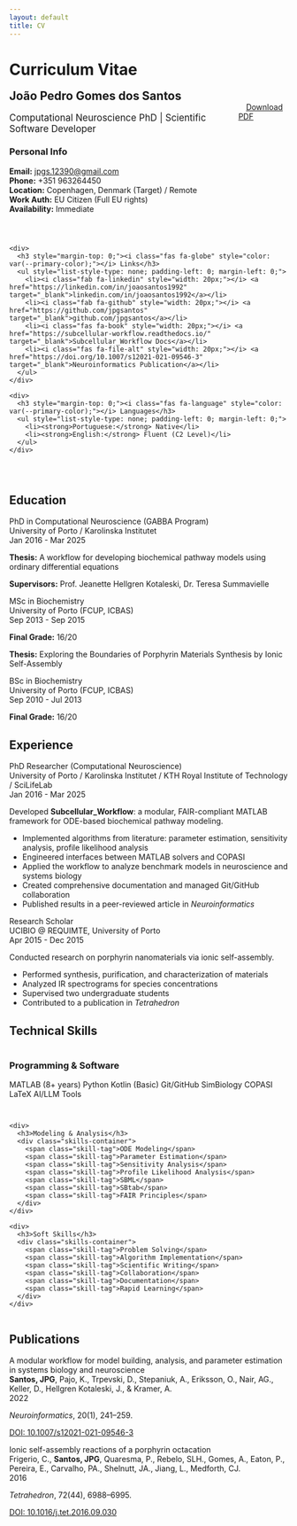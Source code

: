 ```yaml
---
layout: default
title: CV
---
```


# Curriculum Vitae

<div class="project-card" style="position: relative; overflow: hidden;">
  <div style="position: absolute; top: -60px; right: -60px; width: 120px; height: 120px; background-color: var(--primary-color); transform: rotate(45deg);"></div>
  
  <div style="display: flex; justify-content: space-between; align-items: center; margin-bottom: 1.5em; position: relative; z-index: 1;">
    <div>
      <h2 style="margin-top: 0; margin-bottom: 0.2em;">João Pedro Gomes dos Santos</h2>
      <p style="font-size: 1.2em; color: var(--text-light); margin-bottom: 0;">Computational Neuroscience PhD | Scientific Software Developer</p>
    </div>
    <div>
      <a href="{{ '/assets/PDFs/Joao_Pedro_Santos_CV.pdf' | relative_url }}" class="button" style="margin-left: 1em;"><i class="fas fa-download"></i> Download PDF</a>
    </div>
  </div>
  
  <div style="display: grid; grid-template-columns: repeat(auto-fit, minmax(250px, 1fr)); gap: 2em; margin-bottom: 2em;">
    <div>
      <h3 style="margin-top: 0;"><i class="fas fa-user" style="color: var(--primary-color);"></i> Personal Info</h3>
      <ul style="list-style-type: none; padding-left: 0; margin-left: 0;">
        <li><strong>Email:</strong> <a href="mailto:jpgs.12390@gmail.com">jpgs.12390@gmail.com</a></li>
        <li><strong>Phone:</strong> +351 963264450</li>
        <li><strong>Location:</strong> Copenhagen, Denmark (Target) / Remote</li>
        <li><strong>Work Auth:</strong> EU Citizen (Full EU rights)</li>
        <li><strong>Availability:</strong> Immediate</li>
      </ul>
    </div>
    
    <div>
      <h3 style="margin-top: 0;"><i class="fas fa-globe" style="color: var(--primary-color);"></i> Links</h3>
      <ul style="list-style-type: none; padding-left: 0; margin-left: 0;">
        <li><i class="fab fa-linkedin" style="width: 20px;"></i> <a href="https://linkedin.com/in/joaosantos1992" target="_blank">linkedin.com/in/joaosantos1992</a></li>
        <li><i class="fab fa-github" style="width: 20px;"></i> <a href="https://github.com/jpgsantos" target="_blank">github.com/jpgsantos</a></li>
        <li><i class="fas fa-book" style="width: 20px;"></i> <a href="https://subcellular-workflow.readthedocs.io/" target="_blank">Subcellular_Workflow Docs</a></li>
        <li><i class="fas fa-file-alt" style="width: 20px;"></i> <a href="https://doi.org/10.1007/s12021-021-09546-3" target="_blank">Neuroinformatics Publication</a></li>
      </ul>
    </div>
    
    <div>
      <h3 style="margin-top: 0;"><i class="fas fa-language" style="color: var(--primary-color);"></i> Languages</h3>
      <ul style="list-style-type: none; padding-left: 0; margin-left: 0;">
        <li><strong>Portuguese:</strong> Native</li>
        <li><strong>English:</strong> Fluent (C2 Level)</li>
      </ul>
    </div>
  </div>
</div>

<div class="project-card">
  <h2 class="project-title"><i class="fas fa-graduation-cap"></i> Education</h2>
  
  <div class="cv-item">
    <div class="cv-item-title">PhD in Computational Neuroscience (GABBA Program)</div>
    <div class="cv-item-subtitle">University of Porto / Karolinska Institutet</div>
    <div class="cv-item-date">Jan 2016 - Mar 2025</div>
    <p><strong>Thesis:</strong> A workflow for developing biochemical pathway models using ordinary differential equations</p>
    <p><strong>Supervisors:</strong> Prof. Jeanette Hellgren Kotaleski, Dr. Teresa Summavielle</p>
  </div>
  
  <div class="cv-item">
    <div class="cv-item-title">MSc in Biochemistry</div>
    <div class="cv-item-subtitle">University of Porto (FCUP, ICBAS)</div>
    <div class="cv-item-date">Sep 2013 - Sep 2015</div>
    <p><strong>Final Grade:</strong> 16/20</p>
    <p><strong>Thesis:</strong> Exploring the Boundaries of Porphyrin Materials Synthesis by Ionic Self-Assembly</p>
  </div>
  
  <div class="cv-item">
    <div class="cv-item-title">BSc in Biochemistry</div>
    <div class="cv-item-subtitle">University of Porto (FCUP, ICBAS)</div>
    <div class="cv-item-date">Sep 2010 - Jul 2013</div>
    <p><strong>Final Grade:</strong> 16/20</p>
  </div>
</div>

<div class="project-card">
  <h2 class="project-title"><i class="fas fa-briefcase"></i> Experience</h2>
  
  <div class="cv-item">
    <div class="cv-item-title">PhD Researcher (Computational Neuroscience)</div>
    <div class="cv-item-subtitle">University of Porto / Karolinska Institutet / KTH Royal Institute of Technology / SciLifeLab</div>
    <div class="cv-item-date">Jan 2016 - Mar 2025</div>
    <p>Developed <strong>Subcellular_Workflow</strong>: a modular, FAIR-compliant MATLAB framework for ODE-based biochemical pathway modeling.</p>
    <ul>
      <li>Implemented algorithms from literature: parameter estimation, sensitivity analysis, profile likelihood analysis</li>
      <li>Engineered interfaces between MATLAB solvers and COPASI</li>
      <li>Applied the workflow to analyze benchmark models in neuroscience and systems biology</li>
      <li>Created comprehensive documentation and managed Git/GitHub collaboration</li>
      <li>Published results in a peer-reviewed article in <em>Neuroinformatics</em></li>
    </ul>
  </div>
  
  <div class="cv-item">
    <div class="cv-item-title">Research Scholar</div>
    <div class="cv-item-subtitle">UCIBIO @ REQUIMTE, University of Porto</div>
    <div class="cv-item-date">Apr 2015 - Dec 2015</div>
    <p>Conducted research on porphyrin nanomaterials via ionic self-assembly.</p>
    <ul>
      <li>Performed synthesis, purification, and characterization of materials</li>
      <li>Analyzed IR spectrograms for species concentrations</li>
      <li>Supervised two undergraduate students</li>
      <li>Contributed to a publication in <em>Tetrahedron</em></li>
    </ul>
  </div>
</div>

<div class="project-card">
  <h2 class="project-title"><i class="fas fa-cogs"></i> Technical Skills</h2>
  
  <div style="display: grid; grid-template-columns: repeat(auto-fit, minmax(300px, 1fr)); gap: 2em;">
    <div>
      <h3>Programming & Software</h3>
      <div class="skills-container">
        <span class="skill-tag">MATLAB (8+ years)</span>
        <span class="skill-tag">Python</span>
        <span class="skill-tag">Kotlin (Basic)</span>
        <span class="skill-tag">Git/GitHub</span>
        <span class="skill-tag">SimBiology</span>
        <span class="skill-tag">COPASI</span>
        <span class="skill-tag">LaTeX</span>
        <span class="skill-tag">AI/LLM Tools</span>
      </div>
    </div>
    
    <div>
      <h3>Modeling & Analysis</h3>
      <div class="skills-container">
        <span class="skill-tag">ODE Modeling</span>
        <span class="skill-tag">Parameter Estimation</span>
        <span class="skill-tag">Sensitivity Analysis</span>
        <span class="skill-tag">Profile Likelihood Analysis</span>
        <span class="skill-tag">SBML</span>
        <span class="skill-tag">SBtab</span>
        <span class="skill-tag">FAIR Principles</span>
      </div>
    </div>
    
    <div>
      <h3>Soft Skills</h3>
      <div class="skills-container">
        <span class="skill-tag">Problem Solving</span>
        <span class="skill-tag">Algorithm Implementation</span>
        <span class="skill-tag">Scientific Writing</span>
        <span class="skill-tag">Collaboration</span>
        <span class="skill-tag">Documentation</span>
        <span class="skill-tag">Rapid Learning</span>
      </div>
    </div>
  </div>
</div>

<div class="project-card">
  <h2 class="project-title"><i class="fas fa-file-alt"></i> Publications</h2>
  
  <div class="cv-item">
    <div class="cv-item-title">A modular workflow for model building, analysis, and parameter estimation in systems biology and neuroscience</div>
    <div class="cv-item-subtitle"><strong>Santos, JPG</strong>, Pajo, K., Trpevski, D., Stepaniuk, A., Eriksson, O., Nair, AG., Keller, D., Hellgren Kotaleski, J., & Kramer, A.</div>
    <div class="cv-item-date">2022</div>
    <p><em>Neuroinformatics</em>, 20(1), 241–259.</p>
    <p><a href="https://doi.org/10.1007/s12021-021-09546-3" target="_blank"><i class="fas fa-external-link-alt"></i> DOI: 10.1007/s12021-021-09546-3</a></p>
  </div>
  
  <div class="cv-item">
    <div class="cv-item-title">Ionic self-assembly reactions of a porphyrin octacation</div>
    <div class="cv-item-subtitle">Frigerio, C., <strong>Santos, JPG</strong>, Quaresma, P., Rebelo, SLH., Gomes, A., Eaton, P., Pereira, E., Carvalho, PA., Shelnutt, JA., Jiang, L., Medforth, CJ.</div>
    <div class="cv-item-date">2016</div>
    <p><em>Tetrahedron</em>, 72(44), 6988–6995.</p>
    <p><a href="https://doi.org/10.1016/j.tet.2016.09.030" target="_blank"><i class="fas fa-external-link-alt"></i> DOI: 10.1016/j.tet.2016.09.030</a></p>
  </div>
</div>